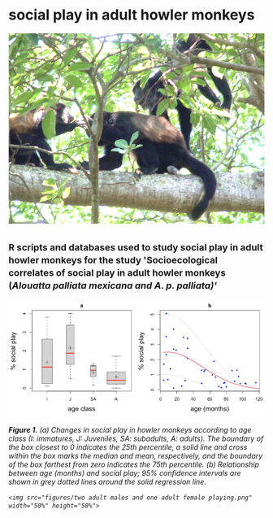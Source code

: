 # social play in adult howler monkeys
<center>
    <img src="figures/two adult males and one adult female playing.png" height="50%" alt="centered image" />
</center>
<h2>
<font size="4">
  R scripts and databases used to study social play in adult howler monkeys for the study 'Socioecological correlates of social play in adult howler monkeys (<i>Alouatta palliata mexicana<i/> and <i>A. p. palliata<i/>)'
  </font>
  </h2>
<img src="figures/fig1.png" alt="Simply Easy Learning">
<p>
<b>Figure 1.</b> (a) Changes in social play in howler monkeys according to age class (I: immatures, J: Juveniles, SA: subadults, A: adults). The boundary of the box closest to 0 indicates the 25th percentile, a solid line and cross within the box marks the median and mean, respectively, and the boundary of the box farthest from zero indicates the 75th percentile. (b) Relationship between age (months) and social play; 95% confidence intervals are shown in grey dotted lines around the solid regression line.
    
    <img src="figures/two adult males and one adult female playing.png" width="50%" height="50%">
